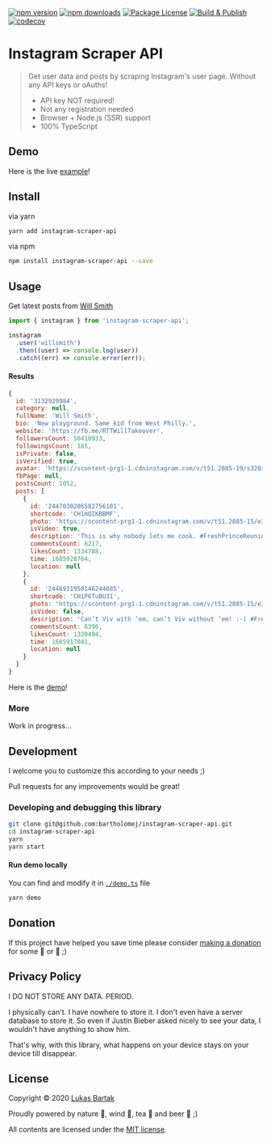 [![npm version](https://badge.fury.io/js/instagram-scraper-api.svg)](https://badge.fury.io/js/instagram-scraper-api)
[![npm downloads](https://img.shields.io/npm/dt/instagram-scraper-api.svg)](https://npm.im/instagram-scraper-api)
[![Package License](https://img.shields.io/npm/l/instagram-scraper-api.svg)](https://www.npmjs.com/instagram-scraper-api)
[![Build & Publish](https://github.com/bartholomej/instagram-scraper-api/workflows/Build%20&%20Publish/badge.svg)](https://github.com/bartholomej/instagram-scraper-api/actions)
[![codecov](https://codecov.io/gh/bartholomej/instagram-scraper-api/branch/master/graph/badge.svg?token=YQH9UoVrGP)](https://codecov.io/gh/bartholomej/instagram-scraper-api)

# Instagram Scraper API

> Get user data and posts by scraping Instagram's user page. Without any API keys or oAuths!
>
> - API key NOT required!
> - Not any registration needed
> - Browser + Node.js (SSR) support
> - 100% TypeScript

## Demo

Here is the live [example](https://stackblitz.com/edit/instagram-scraper-api?file=index.ts)!

## Install

via yarn

```bash
yarn add instagram-scraper-api
```

via npm

```bash
npm install instagram-scraper-api --save
```

## Usage

Get latest posts from [Will Smith](https://www.instagram.com/willsmith)

```javascript
import { instagram } from 'instagram-scraper-api';

instagram
  .user('willsmith')
  .then((user) => console.log(user))
  .catch((err) => console.error(err));
```

#### Results

```javascript
{
  id: '3132929984',
  category: null,
  fullName: 'Will Smith',
  bio: 'New playground. Same kid from West Philly.⁣⁣⁣',
  website: 'https://fb.me/RTTWillTakeover',
  followersCount: 50410933,
  followingsCount: 185,
  isPrivate: false,
  isVerified: true,
  avatar: 'https://scontent-prg1-1.cdninstagram.com/v/t51.2885-19/s320x320/126947726_281263379986327_6281262352239007520_n.jpg?_nc_ht=scontent-prg1-1.cdninstagram.com&_nc_ohc=47FwFhMeHegAX_G_Efc&tp=1&oh=cb0674289129567814e591e1256131d2&oe=5FE33AAD',
  fbPage: null,
  postsCount: 1052,
  posts: [
    {
      id: '2447030206582756101',
      shortcode: 'CH1mQIKBBMF',
      photo: 'https://scontent-prg1-1.cdninstagram.com/v/t51.2885-15/e35/126151383_156030889537953_5358114580816397186_n.jpg?_nc_ht=scontent-prg1-1.cdninstagram.com&_nc_cat=1&_nc_ohc=SQAb3GhyBBwAX-KcYjc&tp=1&oh=07d2403de4db567647310872a81ab83f&oe=5FBB2897',
      isVideo: true,
      description: 'This is why nobody lets me cook. #FreshPrinceReunion',
      commentsCount: 6217,
      likesCount: 1334788,
      time: 1605928764,
      location: null
    },
    {
      id: '2446931950146244085',
      shortcode: 'CH1P6TuBU31',
      photo: 'https://scontent-prg1-1.cdninstagram.com/v/t51.2885-15/e35/p1080x1080/126838948_202552767996560_4560560924720673_n.jpg?_nc_ht=scontent-prg1-1.cdninstagram.com&_nc_cat=1&_nc_ohc=doGn1dkB44gAX84lb7d&tp=1&oh=4c68a21d7f75a808b9ca21dac476554d&oe=5FE070D8',
      isVideo: false,
      description: 'Can’t Viv with ‘em, can’t Viv without ‘em! :-) #FreshPrinceReunion',
      commentsCount: 6396,
      likesCount: 1320494,
      time: 1605917041,
      location: null
    }
  ]
}
```

Here is the [demo](https://stackblitz.com/edit/instagram-scraper-api?file=index.ts)!

### More

Work in progress...

## Development

I welcome you to customize this according to your needs ;)

Pull requests for any improvements would be great!

### Developing and debugging this library

```bash
git clone git@github.com:bartholomej/instagram-scraper-api.git
cd instagram-scraper-api
yarn
yarn start
```

#### Run demo locally

You can find and modify it in [`./demo.ts`](./demo.ts) file

```bash
yarn demo
```

## Donation

If this project have helped you save time please consider [making a donation](https://github.com/sponsors/bartholomej) for some 🍺 or 🍵 ;)

## Privacy Policy

I DO NOT STORE ANY DATA. PERIOD.

I physically can't. I have nowhere to store it. I don't even have a server database to store it. So even if Justin Bieber asked nicely to see your data, I wouldn't have anything to show him.

That's why, with this library, what happens on your device stays on your device till disappear.

## License

Copyright &copy; 2020 [Lukas Bartak](http://bartweb.cz)

Proudly powered by nature 🗻, wind 💨, tea 🍵 and beer 🍺 ;)

All contents are licensed under the [MIT license].

[mit license]: LICENSE

